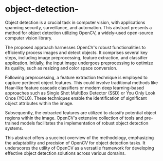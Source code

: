 # object-detection-
Object detection is a crucial task in computer vision, with applications spanning security, surveillance, and automation. This abstract presents a method for object detection utilizing OpenCV, a widely-used open-source computer vision library.

The proposed approach harnesses OpenCV's robust functionalities to efficiently process images and detect objects. It comprises several key steps, including image preprocessing, feature extraction, and classifier application. Initially, the input image undergoes preprocessing to optimize its quality, such as resizing and color space conversion.

Following preprocessing, a feature extraction technique is employed to capture pertinent object features. This could involve traditional methods like Haar-like feature cascade classifiers or modern deep learning-based approaches such as Single Shot MultiBox Detector (SSD) or You Only Look Once (YOLO). These techniques enable the identification of significant object attributes within the image.

Subsequently, the extracted features are utilized to classify potential object regions within the image. OpenCV's extensive collection of tools and pre-trained models facilitates the implementation of robust object detection systems.


This abstract offers a succinct overview of the methodology, emphasizing the adaptability and precision of OpenCV for object detection tasks. It underscores the utility of OpenCV as a versatile framework for developing
effective object detection solutions across various domains.



